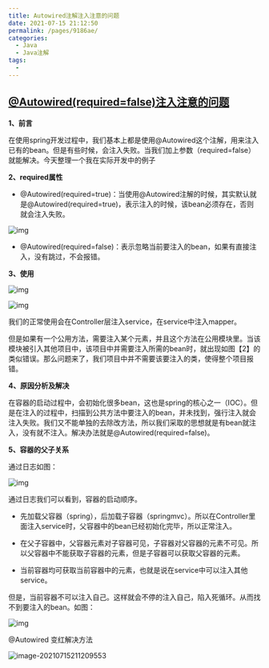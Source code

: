 ```yaml
---
title: Autowired注解注入注意的问题
date: 2021-07-15 21:12:50
permalink: /pages/9186ae/
categories:
  - Java
  - Java注解
tags:
  - 
---
```




## [@Autowired(required=false)注入注意的问题](https://blog.csdn.net/ywl470812087/article/details/80320146)

**1、前言**

在使用spring开发过程中，我们基本上都是使用@Autowired这个注解，用来注入已有的bean。但是有些时候，会注入失败。当我们加上参数（required=false）就能解决。今天整理一个我在实际开发中的例子

**2、required属性**

- @Autowired(required=true)：当使用@Autowired注解的时候，其实默认就是@Autowired(required=true)，表示注入的时候，该bean必须存在，否则就会注入失败。

![img](https://img-blog.csdn.net/20180316142105200)

- @Autowired(required=false)：表示忽略当前要注入的bean，如果有直接注入，没有跳过，不会报错。

**3、使用**

![img](https://img-blog.csdn.net/2018031614171338)

![img](https://img-blog.csdn.net/20180316141724848)

我们的正常使用会在Controller层注入service，在service中注入mapper。

但是如果有一个公用方法，需要注入某个元素，并且这个方法在公用模块里。当该模块被引入其他项目中，该项目中并需要注入所需的bean时，就出现如图【2】的类似错误。那么问题来了，我们项目中并不需要该要注入的类，使得整个项目报错。

**4、原因分析及解决**

在容器的启动过程中，会初始化很多bean，这也是spring的核心之一（IOC）。但是在注入的过程中，扫描到公共方法中要注入的bean，并未找到，强行注入就会注入失败。我们又不能单独的去除改方法，所以我们采取的思想就是有bean就注入，没有就不注入。解决办法就是@Autowired(required=false)。

**5、容器的父子关系**

通过日志如图：

![img](https://img-blog.csdn.net/20180316143313886)

通过日志我们可以看到，容器的启动顺序。

- 先加载父容器（spring），后加载子容器（springmvc）。所以在Controller里面注入service时，父容器中的bean已经初始化完毕，所以正常注入。

- 在父子容器中，父容器元素对子容器可见，子容器对父容器的元素不可见。所以父容器中不能获取子容器的元素，但是子容器可以获取父容器的元素。
- 当前容器均可获取当前容器中的元素，也就是说在service中可以注入其他service。

但是，当前容器不可以注入自己。这样就会不停的注入自己，陷入死循环。从而找不到要注入的bean。如图：

![img](https://img-blog.csdn.net/20180316142758395)



@Autowired 变红解决方法

![image-20210715211209553](http://img.alicbin.com/img/image-20210715211209553.png)